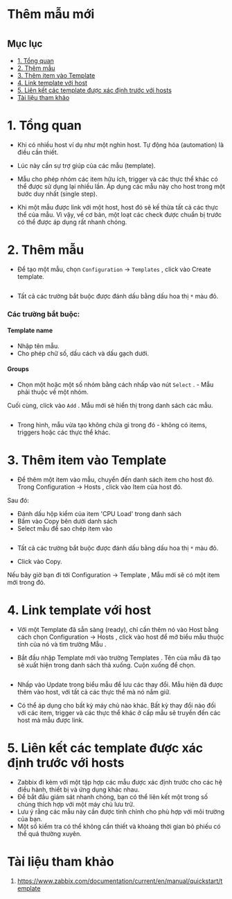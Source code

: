 <h1> Thêm mẫu mới <h1>

<h2> Mục lục </h2>

- [1. Tổng quan](#1-tổng-quan)
- [2. Thêm mẫu](#2-thêm-mẫu)
- [3. Thêm item vào Template](#3-thêm-item-vào-template)
- [4. Link template với host](#4-link-template-với-host)
- [5. Liên kết các template được xác định trước với hosts](#5-liên-kết-các-template-được-xác-định-trước-với-hosts)
- [Tài liệu tham khảo](#tài-liệu-tham-khảo)

# 1. Tổng quan


- Khi có nhiều host ví dụ như một nghìn host. Tự động hóa (automation) là điều cần thiết.

- Lúc này cần sự trợ giúp của các mẫu (template). 
- Mẫu cho phép nhóm các item hữu ích, trigger và các thực thể khác có thể được sử dụng lại nhiều lần. Áp dụng các mẫu này cho host trong một bước duy nhất (single step).

- Khi một mẫu được link với một host, host đó sẽ kế thừa tất cả các thực thể của mẫu. Vì vậy, về cơ bản, một loạt các check được chuẩn bị trước có thể được áp dụng rất nhanh chóng.

# 2. Thêm mẫu
- Để tạo một mẫu, chọn `Configuration` → `Templates` , click vào Create template.

<img>

- Tất cả các trường bắt buộc được đánh dấu bằng dấu hoa thị `*` màu đỏ.

<h3>Các trường bắt buộc:</h3>

<h4>Template name</h4>

- Nhập tên mẫu. 
- Cho phép chữ số, dấu cách và dấu gạch dưới.

<h4>Groups</h4>

- Chọn một hoặc một số nhóm bằng cách nhấp vào nút `Select` . - Mẫu phải thuộc về một nhóm.

Cuối cùng, click vào `Add` . Mẫu mới sẽ hiển thị trong danh sách các mẫu.

<img>

- Trong hình, mẫu vừa tạo không chứa gì trong đó - không có items, triggers hoặc các thực thể khác.


# 3. Thêm item vào Template

- Để thêm một item vào mẫu, chuyển đến danh sách item cho host đó. Trong Configuration → Hosts , click vào Item của host đó.

Sau đó:

- Đánh dấu hộp kiểm của item 'CPU Load' trong danh sách
- Bấm vào Copy bên dưới danh sách
- Select mẫu để sao chép item vào

<img>

- Tất cả các trường bắt buộc được đánh dấu bằng dấu hoa thị `*` màu đỏ.

- Click vào Copy.

Nếu bây giờ bạn đi tới Configuration → Template , Mẫu mới sẽ có một item mới trong đó.

# 4. Link template với host

- Với một Template đã sẵn sàng (ready), chỉ cần thêm nó vào Host bằng cách chọn Configuration → Hosts , click vào host để mở biểu mẫu thuộc tính của nó và tìm trường Mẫu .

- Bắt đầu nhập Template mới vào trường Templates . Tên của mẫu đã tạo sẽ xuất hiện trong danh sách thả xuống. Cuộn xuống để chọn.

<img>

- Nhấp vào Update trong biểu mẫu để lưu các thay đổi. Mẫu hiện đã được thêm vào host, với tất cả các thực thể mà nó nắm giữ.

- Có thể áp dụng cho bất kỳ máy chủ nào khác. Bất kỳ thay đổi nào đối với các item, trigger và các thực thể khác ở cấp mẫu sẽ truyền đến các host mà mẫu được link.

# 5. Liên kết các template được xác định trước với hosts
- Zabbix đi kèm với một tập hợp các mẫu được xác định trước cho các hệ điều hành, thiết bị và ứng dụng khác nhau. 
- Để bắt đầu giám sát nhanh chóng, bạn có thể liên kết một trong số chúng thích hợp với một máy chủ lưu trữ.
- Lưu ý rằng các mẫu này cần được tinh chỉnh cho phù hợp với môi trường của bạn. 
- Một số kiểm tra có thể không cần thiết và khoảng thời gian bỏ phiếu có thể quá thường xuyên.


# Tài liệu tham khảo

1. https://www.zabbix.com/documentation/current/en/manual/quickstart/template